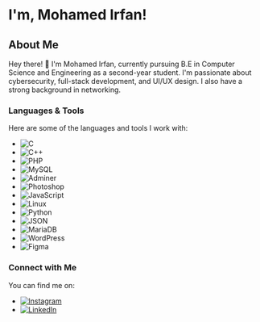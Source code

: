 # I'm, Mohamed Irfan!

## About Me

Hey there! 👋 I'm Mohamed Irfan, currently pursuing B.E in Computer Science and Engineering as a second-year student. I'm passionate about cybersecurity, full-stack development, and UI/UX design. I also have a strong background in networking.

### Languages & Tools

Here are some of the languages and tools I work with:

- ![C](https://img.shields.io/badge/-C-00599C?style=for-the-badge&logo=c&logoColor=white) 
- ![C++](https://img.shields.io/badge/-C++-00599C?style=for-the-badge&logo=cplusplus&logoColor=white) 
- ![PHP](https://img.shields.io/badge/-PHP-777BB4?style=for-the-badge&logo=php&logoColor=white) 
- ![MySQL](https://img.shields.io/badge/-MySQL-4479A1?style=for-the-badge&logo=mysql&logoColor=white) 
- ![Adminer](https://img.shields.io/badge/-Adminer-000000?style=for-the-badge&logo=adminer&logoColor=white) 
- ![Photoshop](https://img.shields.io/badge/-Photoshop-31A8FF?style=for-the-badge&logo=adobe-photoshop&logoColor=white) 
- ![JavaScript](https://img.shields.io/badge/-JavaScript-F7DF1E?style=for-the-badge&logo=javascript&logoColor=black) 
- ![Linux](https://img.shields.io/badge/-Linux-FCC624?style=for-the-badge&logo=linux&logoColor=black) 
- ![Python](https://img.shields.io/badge/-Python-3776AB?style=for-the-badge&logo=python&logoColor=white) 
- ![JSON](https://img.shields.io/badge/-JSON-000000?style=for-the-badge&logo=json&logoColor=white) 
- ![MariaDB](https://img.shields.io/badge/-MariaDB-003545?style=for-the-badge&logo=mariadb&logoColor=white) 
- ![WordPress](https://img.shields.io/badge/-WordPress-21759B?style=for-the-badge&logo=wordpress&logoColor=white)
- ![Figma](https://img.shields.io/badge/-Figma-F24E1E?style=for-the-badge&logo=figma&logoColor=white)

### Connect with Me

You can find me on:

- [![Instagram](https://img.shields.io/badge/-Instagram-E4405F?style=for-the-badge&logo=instagram&logoColor=white)](https://www.instagram.com/__irf3nz.x_/)
- [![LinkedIn](https://img.shields.io/badge/-LinkedIn-0077B5?style=for-the-badge&logo=linkedin&logoColor=white)](https://www.linkedin.com/in/mohamedirfan03)
